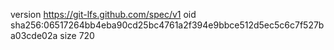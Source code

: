 version https://git-lfs.github.com/spec/v1
oid sha256:06517264bb4eba90cd25bc4761a2f394e9bbce512d5ec5c6c7f527ba03cde02a
size 720
